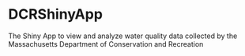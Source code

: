 # DCRShinyApp
The Shiny App to view and analyze water quality data collected by the Massachusetts Department of Conservation and Recreation
